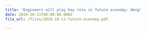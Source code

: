 ```yaml
---
title: 'Engineers will play key role in future economy: Heng'
date: 2019-10-11T00:00:00.000Z
file_url: /files/2019-10-11-future-economy.pdf

---
```


